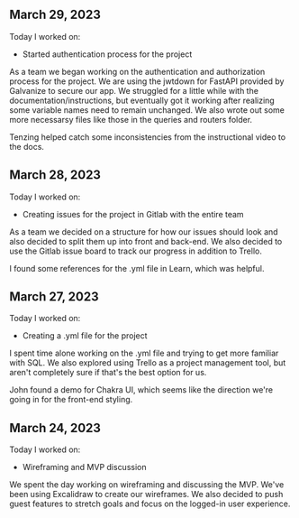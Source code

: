 ## March 29, 2023

Today I worked on:
* Started authentication process for the project

As a team we began working on the authentication and authorization process for the project. We are using the jwtdown for FastAPI provided by Galvanize to secure our app.
We struggled for a little while with the documentation/instructions, but eventually got it working after realizing some variable names need to remain unchanged. We also wrote out some more necessarsy files like those in the queries and routers folder.

Tenzing helped catch some inconsistencies from the instructional video to the docs.

## March 28, 2023

Today I worked on:
* Creating issues for the project in Gitlab with the entire team

As a team we decided on a structure for how our issues should look and also decided to split them up into front and back-end. We also decided to use the Gitlab issue board to track our progress in addition to Trello.

I found some references for the .yml file in Learn, which was helpful.

## March 27, 2023

Today I worked on:
* Creating a .yml file for the project

I spent time alone working on the .yml file and trying to get more familiar with SQL. We also explored using Trello as a project management tool, but aren't completely sure if that's the best option for us.

John found a demo for Chakra UI, which seems like the direction we're going in for the front-end styling.

## March 24, 2023

Today I worked on:
* Wireframing and MVP discussion

We spent the day working on wireframing and discussing the MVP. We've been using Excalidraw to create our wireframes. We also decided to push guest features to stretch goals and focus on the logged-in user experience.
